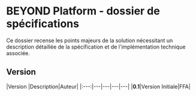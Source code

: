 # BEYOND Platform - dossier de spécifications

Ce dossier recense les points majeurs de la solution nécessitant un description détaillée de la spécification et de l'implémentation technique associée.

## Version

|Version |Description|Auteur|
|:---:|---|---|---|---|
|**0.1**|Version Initiale|FFA|
